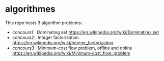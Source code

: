 # algorithmes

This repo hosts 3 algorithm problems:

- _concours1_ : Dominating set https://en.wikipedia.org/wiki/Dominating_set
- _concours2_ : Integer factorization https://en.wikipedia.org/wiki/Integer_factorization
- _concours3_ : Minimum-cost flow problem, offline and online https://en.wikipedia.org/wiki/Minimum-cost_flow_problem 
